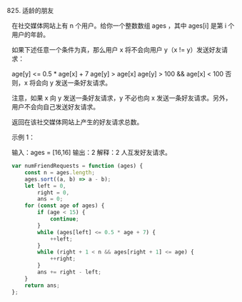 825. 适龄的朋友

在社交媒体网站上有 n 个用户。给你一个整数数组 ages ，其中 ages[i] 是第 i 个用户的年龄。

如果下述任意一个条件为真，那么用户 x 将不会向用户 y（x != y）发送好友请求：

age[y] <= 0.5 \* age[x] + 7
age[y] > age[x]
age[y] > 100 && age[x] < 100
否则，x 将会向 y 发送一条好友请求。

注意，如果 x 向 y 发送一条好友请求，y 不必也向 x 发送一条好友请求。另外，用户不会向自己发送好友请求。

返回在该社交媒体网站上产生的好友请求总数。

示例 1：

输入：ages = [16,16]
输出：2
解释：2 人互发好友请求。

```js
var numFriendRequests = function (ages) {
    const n = ages.length;
    ages.sort((a, b) => a - b);
    let left = 0,
        right = 0,
        ans = 0;
    for (const age of ages) {
        if (age < 15) {
            continue;
        }
        while (ages[left] <= 0.5 * age + 7) {
            ++left;
        }
        while (right + 1 < n && ages[right + 1] <= age) {
            ++right;
        }
        ans += right - left;
    }
    return ans;
};
```
